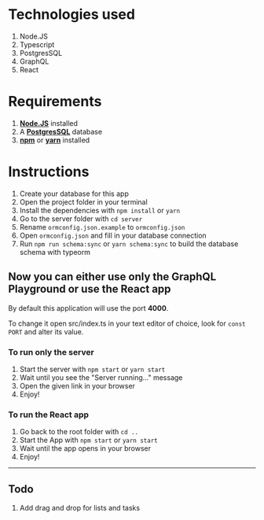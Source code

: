 # Technologies used

1. Node.JS
2. Typescript
3. PostgresSQL
4. GraphQL
5. React

# Requirements

1. [**Node.JS**](https://nodejs.org/en/) installed
2. A [**PostgresSQL**](https://www.postgresql.org/) database
3. [**npm**](https://www.npmjs.com/) or [**yarn**](https://yarnpkg.com/) installed

# Instructions

1. Create your database for this app
2. Open the project folder in your terminal
3. Install the dependencies with `npm install` or `yarn`
4. Go to the server folder with `cd server`
5. Rename `ormconfig.json.example` to `ormconfig.json`
6. Open `ormconfig.json` and fill in your database connection
7. Run `npm run schema:sync` or `yarn schema:sync` to build the database schema with typeorm

## Now you can either use only the GraphQL Playground or use the React app

By default this application will use the port **4000**.

To change it open src/index.ts in your text editor of choice, look for `const PORT` and alter its value.

### To run only the server

1. Start the server with `npm start` or `yarn start`
2. Wait until you see the "Server running..." message
3. Open the given link in your browser
4. Enjoy!

### To run the React app

1. Go back to the root folder with `cd ..`
2. Start the App with `npm start` or `yarn start`
3. Wait until the app opens in your browser
4. Enjoy!

---

## Todo

1. Add drag and drop for lists and tasks
